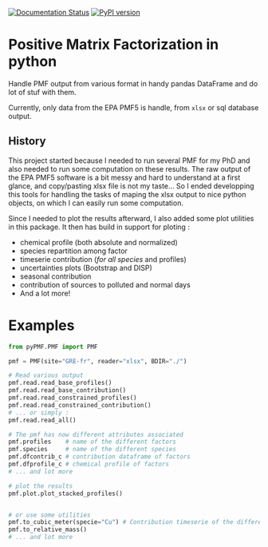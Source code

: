 [![Documentation Status](https://img.shields.io/badge/Documentation-API-green)](https://pypmf.readthedocs.io/)
[![PyPI version](https://badge.fury.io/py/pyPMF.svg)](https://badge.fury.io/py/pyPMF)


Positive Matrix Factorization in python
=======================================

Handle PMF output from various format in handy pandas DataFrame and do lot of stuf with
them.

Currently, only data from the EPA PMF5 is handle, from `xlsx` or sql database output.

History
-------

This project started because I needed to run several PMF for my PhD and also needed to run
some computation on these results.
The raw output of the EPA PMF5 software is a bit messy and hard to understand at a first
glance, and copy/pasting xlsx file is not my taste... So I ended developping this tools
for handling the tasks of maping the xlsx output to nice python objects, on which I can
easily run some computation.

Since I needed to plot the results afterward, I also added some plot utilities in this
package. It then has build in support for ploting :

 * chemical profile (both absolute and normalized)
 * species repartition among factor
 * timeserie contribution (*for all species* and profiles)
 * uncertainties plots (Bootstrap and DISP)
 * seasonal contribution
 * contribution of sources to polluted and normal days
 * And a lot more!


Examples
========

```python
from pyPMF.PMF import PMF

pmf = PMF(site="GRE-fr", reader="xlsx", BDIR="./")

# Read various output
pmf.read.read_base_profiles()
pmf.read.read_base_contribution()
pmf.read.read_constrained_profiles()
pmf.read.read_constrained_contribution()
# ... or simply :
pmf.read.read_all()

# The pmf has now different attributes associated
pmf.profiles    # name of the different factors
pmf.species     # name of the different species
pmf.dfcontrib_c # contribution dataframe of factors
pmf.dfprofile_c # chemical profile of factors
# ... and lot more

# plot the results
pmf.plot.plot_stacked_profiles()


# or use some utilities
pmf.to_cubic_meter(specie="Cu") # Contribution timeserie of the different factors to the Cu
pmf.to_relative_mass()
# ... and lot more

```

